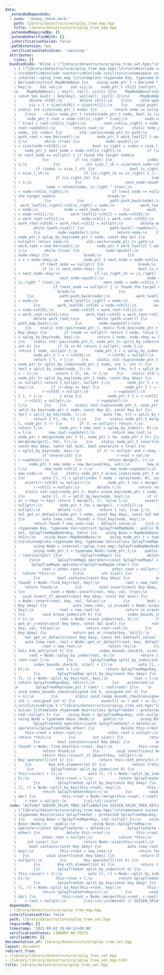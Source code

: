 ```yaml
---
data:
  _extendedDependsOn:
  - icon: ':heavy_check_mark:'
    path: library/datastructure/splay_tree_map.hpp
    title: library/datastructure/splay_tree_map.hpp
  _extendedRequiredBy: []
  _extendedVerifiedWith: []
  _isVerificationFailed: false
  _pathExtension: hpp
  _verificationStatusIcon: ':warning:'
  attributes:
    links: []
  bundledCode: "#line 1 \"library/datastructure/splay_tree_set.hpp\"\n\n\n\n#line\
    \ 1 \"library/datastructure/splay_tree_map.hpp\"\n\n\n\n#include <cassert>\n#include\
    \ <cstddef>\n#include <vector>\n#include <utility>\n\nnamespace suisen {\nnamespace\
    \ internal::splay_tree_map {\n\ntemplate <typename Key, typename Val, typename\
    \ Derived>\nstruct MapNodeBase {\n    using node_ptr_t = Derived *;\n\n    Key\
    \ key;\n    Val val;\n    int siz;\n    node_ptr_t ch[2] {nullptr, nullptr};\n\
    \n    MapNodeBase() : key(), val(), siz(1) {}\n    MapNodeBase(const Key &key,\
    \ const Val &val) : key(key), val(val), siz(1) {}\n\n    ~MapNodeBase() {\n  \
    \      delete ch[0];\n        delete ch[1];\n    }\n\n    void update() {\n  \
    \      siz = 1 + size(ch[0]) + size(ch[1]);\n    }\n    void push() {}\n\n   \
    \ static int size(node_ptr_t node) {\n        return node == nullptr ? 0 : node->siz;\n\
    \    }\n\n    static node_ptr_t rotate(node_ptr_t node, bool is_right) {\n   \
    \     node_ptr_t root = node->ch[is_right ^ true];\n        node->ch[is_right\
    \ ^ true] = root->ch[is_right];\n        root->ch[is_right] = node;\n        node->update(),\
    \ root->update();\n        return root;\n    }\n\n    static node_ptr_t splay_by_index(node_ptr_t\
    \ node, int index) {\n        std::vector<node_ptr_t> path;\n        node_ptr_t\
    \ work_root = new Derived();\n        node_ptr_t work_leaf[2] { work_root, work_root\
    \ };\n        while (true) {\n            node->push();\n            int size_l\
    \ = size(node->ch[0]);\n            bool is_right = index > size_l;\n        \
    \    node_ptr_t next_node = node->ch[is_right];\n            if (index == size_l\
    \ or next_node == nullptr) { // found the target node\n                break;\n\
    \            }\n            if (is_right) {\n                index -= size_l +\
    \ 1;\n            }\n            int size_l_ch = size(next_node->ch[0]);\n   \
    \         if (index != size_l_ch) {\n                bool is_right_ch = index\
    \ > size_l_ch;\n                if (is_right_ch == is_right) { // zig-zig\n  \
    \                  if (is_right_ch) {\n                        index -= size_l_ch\
    \ + 1;\n                    }\n                    next_node->push();\n      \
    \              node = rotate(node, is_right ^ true);\n                    next_node\
    \ = node->ch[is_right];\n                    if (next_node == nullptr) { // found\
    \ the target node\n                        break;\n                    }\n   \
    \             }\n            }\n            path.push_back(node);\n          \
    \  work_leaf[is_right]->ch[is_right] = node;\n            work_leaf[is_right]\
    \ = node;\n            node = next_node;\n        }\n        work_leaf[0]->ch[0]\
    \ = node->ch[1];\n        work_leaf[1]->ch[1] = node->ch[0];\n        node->ch[0]\
    \ = work_root->ch[1];\n        node->ch[1] = work_root->ch[0];\n    \n       \
    \ work_root->ch[0] = work_root->ch[1] = nullptr;\n        delete work_root;\n\n\
    \        while (path.size()) {\n            path.back()->update(), path.pop_back();\n\
    \        }\n        node->update();\n\n        return node;\n    }\n\n    static\
    \ node_ptr_t splay_by_key(node_ptr_t node, const Key &x) {\n        if (node ==\
    \ nullptr) return node;\n        std::vector<node_ptr_t> path;\n        node_ptr_t\
    \ work_root = new Derived();\n        node_ptr_t work_leaf[2] { work_root, work_root\
    \ };\n        while (true) {\n            node->push();\n            if (x ==\
    \ node->key) {\n                break;\n            }\n            bool is_right\
    \ = x > node->key;\n            node_ptr_t next_node = node->ch[is_right];\n \
    \           if (next_node == nullptr) {\n                break;\n            }\n\
    \            if (x != next_node->key) {\n                bool is_right_ch = x\
    \ > next_node->key;\n                if (is_right_ch == is_right) { // zig-zig\n\
    \                    next_node->push();\n                    node = rotate(node,\
    \ is_right ^ true);\n                    next_node = node->ch[is_right];\n   \
    \                 if (next_node == nullptr) { // found the target node\n     \
    \                   break;\n                    }\n                }\n       \
    \     }\n            path.push_back(node);\n            work_leaf[is_right]->ch[is_right]\
    \ = node;\n            work_leaf[is_right] = node;\n            node = next_node;\n\
    \        }\n        work_leaf[0]->ch[0] = node->ch[1];\n        work_leaf[1]->ch[1]\
    \ = node->ch[0];\n        node->ch[0] = work_root->ch[1];\n        node->ch[1]\
    \ = work_root->ch[0];\n\n        work_root->ch[0] = work_root->ch[1] = nullptr;\n\
    \        delete work_root;\n\n        while (path.size()) {\n            path.back()->update(),\
    \ path.pop_back();\n        }\n        node->update();\n\n        return node;\n\
    \    }\n    static std::pair<node_ptr_t, bool> find_key(node_ptr_t node, const\
    \ Key &key) {\n        if (node == nullptr) return { node, false };\n        node\
    \ = splay_by_key(node, key);\n        return { node, node->key == key };\n   \
    \ }\n    static std::pair<node_ptr_t, node_ptr_t> split_by_index(node_ptr_t node,\
    \ int k) {\n        if (k == 0) return { nullptr, node };\n        if (k == size(node))\
    \ return { node, nullptr };\n        node_ptr_t r = splay_by_index(node, k);\n\
    \        node_ptr_t l = r->ch[0];\n        r->ch[0] = nullptr;\n        r->update();\n\
    \        return { l, r };\n    }\n    static std::tuple<node_ptr_t, node_ptr_t,\
    \ node_ptr_t> split_by_index(node_ptr_t node, int l, int r) {\n        auto [tl,\
    \ tmr] = split_by_index(node, l);\n        auto [tm, tr] = split_by_index(tmr,\
    \ r - l);\n        return { tl, tm, tr };\n    }\n    static std::pair<node_ptr_t,\
    \ node_ptr_t> split_by_key(node_ptr_t node, const Key &key) {\n        if (node\
    \ == nullptr) return { nullptr, nullptr };\n        node_ptr_t r = splay_by_key(node,\
    \ key);\n        if (r->key >= key) {\n            node_ptr_t l = r->ch[0];\n\
    \            r->ch[0] = nullptr;\n            r->update();\n            return\
    \ { l, r };\n        } else {\n            node_ptr_t l = r->ch[1];\n        \
    \    r->ch[1] = nullptr;\n            r->update();\n            return { r, l\
    \ };\n        }\n    }\n    static std::tuple<node_ptr_t, node_ptr_t, node_ptr_t>\
    \ split_by_key(node_ptr_t node, const Key &l, const Key &r) {\n        auto [tl,\
    \ tmr] = split_by_key(node, l);\n        auto [tm, tr] = split_by_key(tmr, r);\n\
    \        return { tl, tm, tr };\n    }\n    static node_ptr_t merge(node_ptr_t\
    \ l, node_ptr_t r) {\n        if (l == nullptr) return r;\n        if (r == nullptr)\
    \ return l;\n        node_ptr_t new_root = splay_by_index(r, 0);\n        new_root->ch[0]\
    \ = l;\n        new_root->update();\n        return new_root;\n    }\n    static\
    \ node_ptr_t merge(node_ptr_t tl, node_ptr_t tm, node_ptr_t tr) {\n        return\
    \ merge(merge(tl, tm), tr);\n    }\n    static node_ptr_t insert(node_ptr_t node,\
    \ const Key &key, const Val &val, bool overwrite = true) {\n        auto [l, r]\
    \ = split_by_key(node, key);\n        if (r != nullptr and r->key == key) {\n\
    \            if (overwrite) {\n                r->val = val;\n               \
    \ r->update();\n            }\n            return merge(l, r);\n        }\n  \
    \      node_ptr_t new_node = new Derived(key, val);\n        new_node->ch[0] =\
    \ l;\n        new_node->ch[1] = r;\n        new_node->update();\n        return\
    \ new_node;\n    }\n    static node_ptr_t erase_index(node_ptr_t node, int index)\
    \ {\n        auto [l, r] = split(index ? node : splay(node, 0), index);\n    \
    \    assert(r->ch[0] == nullptr);\n        node_ptr_t res = merge(l, r->ch[1]);\n\
    \        r->ch[1] = nullptr;\n        delete r;\n        return res;\n    }\n\
    \    static std::pair<node_ptr_t, bool> erase_key(node_ptr_t node, const Key &key)\
    \ {\n        auto [l, r] = split_by_key(node, key);\n        if (r == nullptr\
    \ or r->key != key) return { merge(l, r), false };\n        assert(r->ch[0] ==\
    \ nullptr);\n        node_ptr_t res = merge(l, r->ch[1]);\n        r->ch[1] =\
    \ nullptr;\n        delete r;\n        return { res, true };\n    }\n    static\
    \ Val get_or_default(node_ptr_t node, const Key &key, const Val &default_value)\
    \ {\n        auto [new_root, found] = find_key(node, key);\n        node = new_root;\n\
    \        return found ? new_root->val : default_value;\n    }\n};\n\ntemplate\
    \ <typename Key, typename Val>\nstruct SplayTreeMapNode : public MapNodeBase<Key,\
    \ Val, SplayTreeMapNode<Key, Val>> {\n    using Base = MapNodeBase<Key, Val, SplayTreeMapNode<Key,\
    \ Val>>;\n    using Base::MapNodeBase;\n    using node_ptr_t = typename Base::node_ptr_t;\n\
    };\n}\n\ntemplate <typename Key, typename Val>\nclass SplayTreeMap {\n    protected:\n\
    \        using Node = internal::splay_tree_map::SplayTreeMapNode<Key, Val>;\n\
    \        using node_ptr_t = typename Node::node_ptr_t;\n    public:\n        SplayTreeMap()\
    \ : root(nullptr) {}\n        ~SplayTreeMap() {\n            delete root;\n  \
    \      }\n\n        SplayTreeMap& operator=(const SplayTreeMap&) = delete;\n \
    \       SplayTreeMap& operator=(SplayTreeMap&& other) {\n            delete root;\n\
    \            root = other.root;\n            other.root = nullptr;\n         \
    \   return *this;\n        }\n\n        int size() {\n            return Node::size(root);\n\
    \        }\n        bool contains(const Key &key) {\n            auto [new_root,\
    \ found] = Node::find_key(root, key);\n            root = new_root;\n        \
    \    return found;\n        }\n        void insert(const Key &key, const Val &val)\
    \ {\n            root = Node::insert(root, key, val, true);\n        }\n     \
    \   void insert_if_absent(const Key &key, const Val &val) {\n            root\
    \ = Node::insert(root, key, val, false);\n        }\n        bool erase_key(const\
    \ Key &key) {\n            auto [new_root, is_erased] = Node::erase_key(root,\
    \ key);\n            root = new_root;\n            return is_erased;\n       \
    \ }\n        void erase_index(int k) {\n            index_bounds_check(k, size()\
    \ + 1);\n            root = Node::erase_index(root, k);\n        }\n        Val&\
    \ get_or_create(const Key &key, const Val &val) {\n            root = Node::insert(root,\
    \ key, val, false);\n            return root->val;\n        }\n        Val& operator[](const\
    \ Key &key) {\n            return get_or_create(key, Val{});\n        }\n    \
    \    Val get_or_default(const Key &key, const Val &default_value) {\n        \
    \    auto [new_root, res] = Node::get_or_default(root, key, default_value);\n\
    \            root = new_root;\n            return res;\n        }\n        std::pair<Key,\
    \ Val> kth_entry(int k) {\n            index_bounds_check(k, size());\n      \
    \      root = Node::splay_by_index(root, k);\n            return { root->key,\
    \ root->val };\n        }\n        SplayTreeMap split_by_index(int k) {\n    \
    \        index_bounds_check(k, size() + 1);\n            auto [l, r] = Node::split_by_index(root,\
    \ k);\n            root = l;\n            return SplayTreeMap<Key, Val>(r);\n\
    \        }\n        SplayTreeMap split_by_key(const Key &key) {\n            auto\
    \ [l, r] = Node::split_by_key(root, key);\n            root = l;\n           \
    \ return SplayTreeMap<Key, Val>(r);\n        }\n    protected:\n        Node *root;\n\
    \n        SplayTreeMap(node_ptr_t root) : root(root) {}\n    \n        static\
    \ void index_bounds_check(unsigned int k, unsigned int n) {\n            assert(k\
    \ < n);\n        }\n        static void range_bounds_check(unsigned int l, unsigned\
    \ int r, unsigned int n) {\n            assert(l <= r and r <= n);\n        }\n\
    };\n\n}\n\n\n#line 5 \"library/datastructure/splay_tree_set.hpp\"\n\nnamespace\
    \ suisen {\ntemplate <typename Key>\nclass SplayTreeSet : protected SplayTreeMap<Key,\
    \ std::nullptr_t> {\n    using Base = SplayTreeMap<Key, std::nullptr_t>;\n   \
    \ using Node = typename Base::Node;\n    public:\n        using Base::SplayTreeMap;\n\
    \        SplayTreeSet& operator=(const SplayTreeSet&) = delete;\n        SplayTreeSet&\
    \ operator=(SplayTreeSet&& other) {\n            delete this->root;\n        \
    \    this->root = other.root;\n            other.root = nullptr;\n           \
    \ return *this;\n        }\n        int size() {\n            return Node::size(this->root);\n\
    \        }\n        bool contains(const Key &key) {\n            auto [new_root,\
    \ found] = Node::find_key(this->root, key);\n            this->root = new_root;\n\
    \            return found;\n        }\n        void insert(const Key &key) {\n\
    \            return this->insert_if_absent(key, nullptr);\n        }\n       \
    \ Key operator[](int k) {\n            return this->kth_entry(k).first;\n    \
    \    }\n        Key kth_element(int k) {\n            return (*this)[k];\n   \
    \     }\n        SplayTreeSet split_by_index(int k) {\n            Base::index_bounds_check(k,\
    \ this->size() + 1);\n            auto [l, r] = Node::split_by_index(this->root,\
    \ k);\n            this->root = l;\n            return SplayTreeSet<Key>(r);\n\
    \        }\n        SplayTreeSet split_by_key(const Key &key) {\n            auto\
    \ [l, r] = Node::split_by_key(this->root, key);\n            this->root = l;\n\
    \            return SplayTreeSet<Key>(r);\n        }\n        void merge(SplayTreeSet\
    \ &&r) {\n            this->root = Node::merge(this->root, r.root);\n        \
    \    r.root = nullptr;\n        }\n};\n};\n\n\n"
  code: "#ifndef SUISEN_SPLAY_TREE_SET\n#define SUISEN_SPLAY_TREE_SET\n\n#include\
    \ \"library/datastructure/splay_tree_map.hpp\"\n\nnamespace suisen {\ntemplate\
    \ <typename Key>\nclass SplayTreeSet : protected SplayTreeMap<Key, std::nullptr_t>\
    \ {\n    using Base = SplayTreeMap<Key, std::nullptr_t>;\n    using Node = typename\
    \ Base::Node;\n    public:\n        using Base::SplayTreeMap;\n        SplayTreeSet&\
    \ operator=(const SplayTreeSet&) = delete;\n        SplayTreeSet& operator=(SplayTreeSet&&\
    \ other) {\n            delete this->root;\n            this->root = other.root;\n\
    \            other.root = nullptr;\n            return *this;\n        }\n   \
    \     int size() {\n            return Node::size(this->root);\n        }\n  \
    \      bool contains(const Key &key) {\n            auto [new_root, found] = Node::find_key(this->root,\
    \ key);\n            this->root = new_root;\n            return found;\n     \
    \   }\n        void insert(const Key &key) {\n            return this->insert_if_absent(key,\
    \ nullptr);\n        }\n        Key operator[](int k) {\n            return this->kth_entry(k).first;\n\
    \        }\n        Key kth_element(int k) {\n            return (*this)[k];\n\
    \        }\n        SplayTreeSet split_by_index(int k) {\n            Base::index_bounds_check(k,\
    \ this->size() + 1);\n            auto [l, r] = Node::split_by_index(this->root,\
    \ k);\n            this->root = l;\n            return SplayTreeSet<Key>(r);\n\
    \        }\n        SplayTreeSet split_by_key(const Key &key) {\n            auto\
    \ [l, r] = Node::split_by_key(this->root, key);\n            this->root = l;\n\
    \            return SplayTreeSet<Key>(r);\n        }\n        void merge(SplayTreeSet\
    \ &&r) {\n            this->root = Node::merge(this->root, r.root);\n        \
    \    r.root = nullptr;\n        }\n};\n};\n\n#endif // SUISEN_SPLAY_TREE_SET\n"
  dependsOn:
  - library/datastructure/splay_tree_map.hpp
  isVerificationFile: false
  path: library/datastructure/splay_tree_set.hpp
  requiredBy: []
  timestamp: '2021-09-02 19:44:12+09:00'
  verificationStatus: LIBRARY_NO_TESTS
  verifiedWith: []
documentation_of: library/datastructure/splay_tree_set.hpp
layout: document
redirect_from:
- /library/library/datastructure/splay_tree_set.hpp
- /library/library/datastructure/splay_tree_set.hpp.html
title: library/datastructure/splay_tree_set.hpp
---
```

